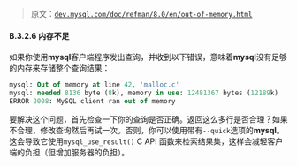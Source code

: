 > 原文：[`dev.mysql.com/doc/refman/8.0/en/out-of-memory.html`](https://dev.mysql.com/doc/refman/8.0/en/out-of-memory.html)

#### B.3.2.6 内存不足

如果你使用**mysql**客户端程序发出查询，并收到以下错误，意味着**mysql**没有足够的内存来存储整个查询结果：

```sql
mysql: Out of memory at line 42, 'malloc.c'
mysql: needed 8136 byte (8k), memory in use: 12481367 bytes (12189k)
ERROR 2008: MySQL client ran out of memory
```

要解决这个问题，首先检查一下你的查询是否正确。返回这么多行是否合理？如果不合理，修改查询然后再试一次。否则，你可以使用带有`--quick`选项的**mysql**。这会导致它使用`mysql_use_result()` C API 函数来检索结果集，这样会减轻客户端的负担（但增加服务器的负担）。
